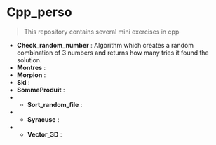 # Cpp_perso

> This repository contains several mini exercises in cpp

* **Check_random_number** : Algorithm which creates a random combination of 3 numbers and returns how many tries it found the solution.
* **Montres** : 
* **Morpion** : 
* **Ski** : 
* **SommeProduit** :
* * **Sort_random_file** :
* * **Syracuse** :
* * **Vector_3D** : 
